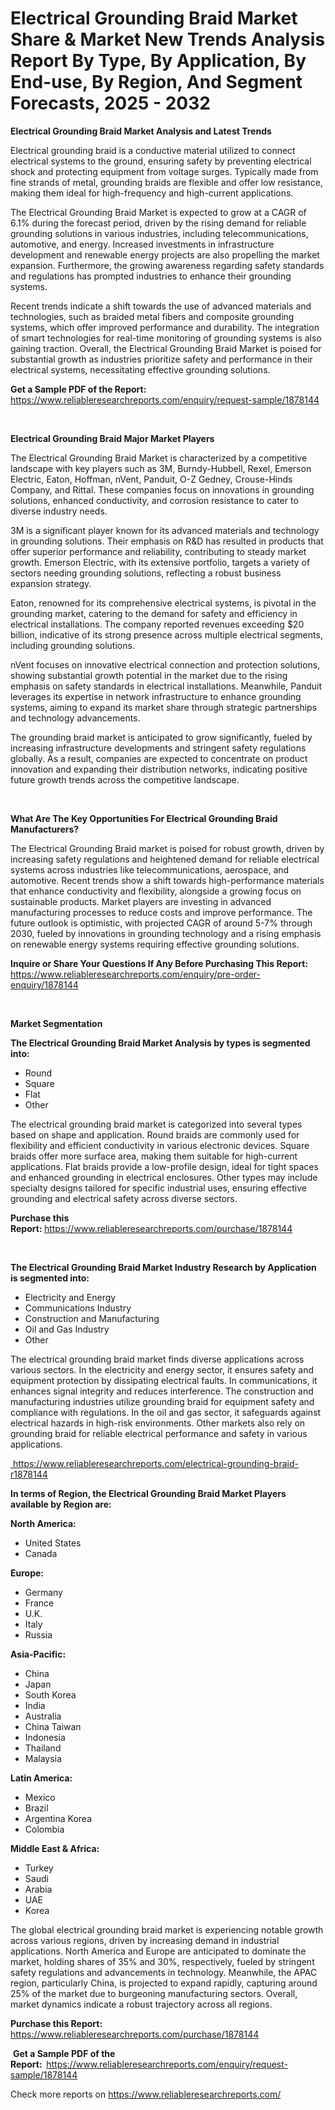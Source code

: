 <p><h1>Electrical Grounding Braid Market Share & Market New Trends Analysis Report By Type, By Application, By End-use, By Region, And Segment Forecasts, 2025 - 2032</h1></p><p><strong>Electrical Grounding Braid Market Analysis and Latest Trends</strong></p>
<p><p>Electrical grounding braid is a conductive material utilized to connect electrical systems to the ground, ensuring safety by preventing electrical shock and protecting equipment from voltage surges. Typically made from fine strands of metal, grounding braids are flexible and offer low resistance, making them ideal for high-frequency and high-current applications.</p><p>The Electrical Grounding Braid Market is expected to grow at a CAGR of 6.1% during the forecast period, driven by the rising demand for reliable grounding solutions in various industries, including telecommunications, automotive, and energy. Increased investments in infrastructure development and renewable energy projects are also propelling the market expansion. Furthermore, the growing awareness regarding safety standards and regulations has prompted industries to enhance their grounding systems.</p><p>Recent trends indicate a shift towards the use of advanced materials and technologies, such as braided metal fibers and composite grounding systems, which offer improved performance and durability. The integration of smart technologies for real-time monitoring of grounding systems is also gaining traction. Overall, the Electrical Grounding Braid Market is poised for substantial growth as industries prioritize safety and performance in their electrical systems, necessitating effective grounding solutions.</p></p>
<p><strong>Get a Sample PDF of the Report:&nbsp;</strong> <a href="https://www.reliableresearchreports.com/enquiry/request-sample/1878144?utm_campaign=3309&utm_medium=2&utm_source=Github&utm_content=ia&utm_term=07042025&utm_id=electrical-grounding-braid">https://www.reliableresearchreports.com/enquiry/request-sample/1878144</a></p>
<p>&nbsp;</p>
<p><strong>Electrical Grounding Braid Major Market Players</strong></p>
<p><p>The Electrical Grounding Braid Market is characterized by a competitive landscape with key players such as 3M, Burndy-Hubbell, Rexel, Emerson Electric, Eaton, Hoffman, nVent, Panduit, O-Z Gedney, Crouse-Hinds Company, and Rittal. These companies focus on innovations in grounding solutions, enhanced conductivity, and corrosion resistance to cater to diverse industry needs.</p><p>3M is a significant player known for its advanced materials and technology in grounding solutions. Their emphasis on R&D has resulted in products that offer superior performance and reliability, contributing to steady market growth. Emerson Electric, with its extensive portfolio, targets a variety of sectors needing grounding solutions, reflecting a robust business expansion strategy.</p><p>Eaton, renowned for its comprehensive electrical systems, is pivotal in the grounding market, catering to the demand for safety and efficiency in electrical installations. The company reported revenues exceeding $20 billion, indicative of its strong presence across multiple electrical segments, including grounding solutions.</p><p>nVent focuses on innovative electrical connection and protection solutions, showing substantial growth potential in the market due to the rising emphasis on safety standards in electrical installations. Meanwhile, Panduit leverages its expertise in network infrastructure to enhance grounding systems, aiming to expand its market share through strategic partnerships and technology advancements.</p><p>The grounding braid market is anticipated to grow significantly, fueled by increasing infrastructure developments and stringent safety regulations globally. As a result, companies are expected to concentrate on product innovation and expanding their distribution networks, indicating positive future growth trends across the competitive landscape.</p></p>
<p>&nbsp;</p>
<p><strong>What Are The Key Opportunities For Electrical Grounding Braid Manufacturers?</strong></p>
<p><p>The Electrical Grounding Braid market is poised for robust growth, driven by increasing safety regulations and heightened demand for reliable electrical systems across industries like telecommunications, aerospace, and automotive. Recent trends show a shift towards high-performance materials that enhance conductivity and flexibility, alongside a growing focus on sustainable products. Market players are investing in advanced manufacturing processes to reduce costs and improve performance. The future outlook is optimistic, with projected CAGR of around 5-7% through 2030, fueled by innovations in grounding technology and a rising emphasis on renewable energy systems requiring effective grounding solutions.</p></p>
<p><strong>Inquire or Share Your Questions If Any Before Purchasing This Report:</strong> <a href="https://www.reliableresearchreports.com/enquiry/pre-order-enquiry/1878144?utm_campaign=3309&utm_medium=2&utm_source=Github&utm_content=ia&utm_term=07042025&utm_id=electrical-grounding-braid">https://www.reliableresearchreports.com/enquiry/pre-order-enquiry/1878144</a></p>
<p>&nbsp;</p>
<p><strong>Market Segmentation</strong></p>
<p><strong>The Electrical Grounding Braid Market Analysis by types is segmented into:</strong></p>
<p><ul><li>Round</li><li>Square</li><li>Flat</li><li>Other</li></ul></p>
<p><p>The electrical grounding braid market is categorized into several types based on shape and application. Round braids are commonly used for flexibility and efficient conductivity in various electronic devices. Square braids offer more surface area, making them suitable for high-current applications. Flat braids provide a low-profile design, ideal for tight spaces and enhanced grounding in electrical enclosures. Other types may include specialty designs tailored for specific industrial uses, ensuring effective grounding and electrical safety across diverse sectors.</p></p>
<p><strong>Purchase this Report:&nbsp;</strong><a href="https://www.reliableresearchreports.com/purchase/1878144?utm_campaign=3309&utm_medium=2&utm_source=Github&utm_content=ia&utm_term=07042025&utm_id=electrical-grounding-braid">https://www.reliableresearchreports.com/purchase/1878144</a></p>
<p>&nbsp;</p>
<p><strong>The Electrical Grounding Braid Market Industry Research by Application is segmented into:</strong></p>
<p><ul><li>Electricity and Energy</li><li>Communications Industry</li><li>Construction and Manufacturing</li><li>Oil and Gas Industry</li><li>Other</li></ul></p>
<p><p>The electrical grounding braid market finds diverse applications across various sectors. In the electricity and energy sector, it ensures safety and equipment protection by dissipating electrical faults. In communications, it enhances signal integrity and reduces interference. The construction and manufacturing industries utilize grounding braid for equipment safety and compliance with regulations. In the oil and gas sector, it safeguards against electrical hazards in high-risk environments. Other markets also rely on grounding braid for reliable electrical performance and safety in various applications.</p></p>
<p><a href="https://www.reliableresearchreports.com/electrical-grounding-braid-r1878144?utm_campaign=3309&utm_medium=2&utm_source=Github&utm_content=ia&utm_term=07042025&utm_id=electrical-grounding-braid">&nbsp;https://www.reliableresearchreports.com/electrical-grounding-braid-r1878144</a></p>
<p><strong>In terms of Region, the Electrical Grounding Braid Market Players available by Region are:</strong></p>
<p>
    <p> <strong> North America: </strong>
        <ul>
            <li>United States</li>
            <li>Canada</li>
        </ul>
        </p> 
    <p> <strong> Europe: </strong>
        <ul>
            <li>Germany</li>
            <li>France</li>
            <li>U.K.</li>
            <li>Italy</li>
            <li>Russia</li>
        </ul>
        </p> 
    <p> <strong> Asia-Pacific: </strong>
        <ul>
            <li>China</li>
            <li>Japan</li>
            <li>South Korea</li>
            <li>India</li>
            <li>Australia</li>
            <li>China Taiwan</li>
            <li>Indonesia</li>
            <li>Thailand</li>
            <li>Malaysia</li>
        </ul>
        </p> 
    <p> <strong> Latin America: </strong>
        <ul>
            <li>Mexico</li>
            <li>Brazil</li>
            <li>Argentina Korea</li>
            <li>Colombia</li>
        </ul>
        </p> 
    <p> <strong> Middle East & Africa: </strong>
        <ul>
            <li>Turkey</li>
            <li>Saudi</li>
            <li>Arabia</li>
            <li>UAE</li>
            <li>Korea</li>
        </ul>
    </p>
    </p>
<p><p>The global electrical grounding braid market is experiencing notable growth across various regions, driven by increasing demand in industrial applications. North America and Europe are anticipated to dominate the market, holding shares of 35% and 30%, respectively, fueled by stringent safety regulations and advancements in technology. Meanwhile, the APAC region, particularly China, is projected to expand rapidly, capturing around 25% of the market due to burgeoning manufacturing sectors. Overall, market dynamics indicate a robust trajectory across all regions.</p></p>
<p><strong>Purchase this Report: </strong><a href="https://www.reliableresearchreports.com/purchase/1878144?utm_campaign=3309&utm_medium=2&utm_source=Github&utm_content=ia&utm_term=07042025&utm_id=electrical-grounding-braid">https://www.reliableresearchreports.com/purchase/1878144</a></p>
<p>&nbsp;<strong>Get a Sample PDF of the Report:&nbsp;&nbsp;</strong><a href="https://www.reliableresearchreports.com/enquiry/request-sample/1878144?utm_campaign=3309&utm_medium=2&utm_source=Github&utm_content=ia&utm_term=07042025&utm_id=electrical-grounding-braid">https://www.reliableresearchreports.com/enquiry/request-sample/1878144</a></p>
<p><strong></strong></p>
<p>Check more reports on <a href="https://www.reliableresearchreports.com/?utm_campaign=3309&utm_medium=2&utm_source=Github&utm_content=ia&utm_term=07042025&utm_id=electrical-grounding-braid">https://www.reliableresearchreports.com/</a></p>
